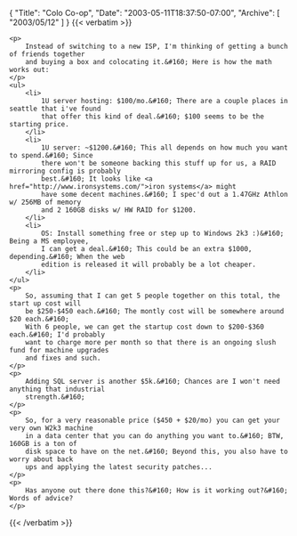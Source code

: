 {
  "Title": "Colo Co-op",
  "Date": "2003-05-11T18:37:50-07:00",
  "Archive": [
    "2003/05/12"
  ]
}
{{< verbatim >}}

    <p>
        Instead of switching to a new ISP, I'm thinking of getting a bunch of friends together
        and buying a box and colocating it.&#160; Here is how the math works out: 
    </p>
    <ul>
        <li>
            1U server hosting: $100/mo.&#160; There are a couple places in seattle that i've found
            that offer this kind of deal.&#160; $100 seems to be the starting price. 
        </li>
        <li>
            1U server: ~$1200.&#160; This all depends on how much you want to spend.&#160; Since
            there won't be someone backing this stuff up for us, a RAID mirroring config is probably
            best.&#160; It looks like <a href="http://www.ironsystems.com/">iron systems</a> might
            have some decent machines.&#160; I spec'd out a 1.47GHz Athlon w/ 256MB of memory
            and 2 160GB disks w/ HW RAID for $1200. 
        </li>
        <li>
            OS: Install something free or step up to Windows 2k3 :)&#160; Being a MS employee,
            I can get a deal.&#160; This could be an extra $1000, depending.&#160; When the web
            edition is released it will probably be a lot cheaper. 
        </li>
    </ul>
    <p>
        So, assuming that I can get 5 people together on this total, the start up cost will
        be $250-$450 each.&#160; The montly cost will be somewhere around $20 each.&#160;
        With 6 people, we can get the startup cost down to $200-$360 each.&#160; I'd probably
        want to charge more per month so that there is an ongoing slush fund for machine upgrades
        and fixes and such. 
    </p>
    <p>
        Adding SQL server is another $5k.&#160; Chances are I won't need anything that industrial
        strength.&#160; 
    </p>
    <p>
        So, for a very reasonable price ($450 + $20/mo) you can get your very own W2k3 machine
        in a data center that you can do anything you want to.&#160; BTW, 160GB is a ton of
        disk space to have on the net.&#160; Beyond this, you also have to worry about back
        ups and applying the latest security patches... 
    </p>
    <p>
        Has anyone out there done this?&#160; How is it working out?&#160; Words of advice? 
    </p>

{{< /verbatim >}}
